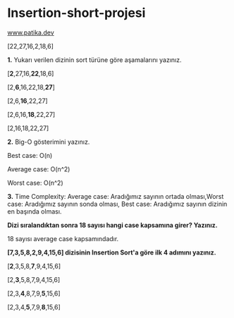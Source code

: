 
# Insertion-short-projesi
www.patika.dev

[22,27,16,2,18,6]

**1.** Yukarı verilen dizinin sort türüne göre aşamalarını yazınız.

[**2**,27,16,**22**,18,6]

[2,**6**,16,22,18,**27**]

[2,6,**16**,22,27]

[2,6,16,**18**,22,27]

[2,16,18,22,27]

**2.** Big-O gösterimini yazınız.

Best case: O(n)

Average case: O(n^2)

Worst case: O(n^2)

**3.** Time Complexity: Average case: Aradığımız sayının ortada olması,Worst case: Aradığımız sayının sonda olması, Best case: Aradığımız sayının dizinin en başında olması.

**Dizi sıralandıktan sonra 18 sayısı hangi case kapsamına girer? Yazınız.**

18 sayısı average case kapsamındadır.

**[7,3,5,8,2,9,4,15,6] dizisinin Insertion Sort'a göre ilk 4 adımını yazınız.**

[**2**,3,5,8,**7**,9,4,15,6]

[2,**3**,5,8,7,9,4,15,6]

[2,3,**4**,8,7,9,**5**,15,6]

[2,3,4,**5**,7,9,**8**,15,6]
